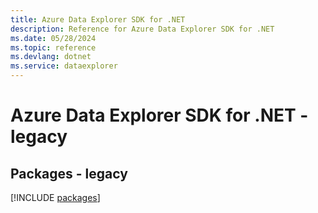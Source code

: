 ```yaml
---
title: Azure Data Explorer SDK for .NET
description: Reference for Azure Data Explorer SDK for .NET
ms.date: 05/28/2024
ms.topic: reference
ms.devlang: dotnet
ms.service: dataexplorer
---
```

# Azure Data Explorer SDK for .NET - legacy
## Packages - legacy
[!INCLUDE [packages](data-explorer-index.md)]